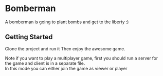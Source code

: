 # Bomberman

A bomberman is going to plant bombs and get to the liberty :)

## Getting Started

Clone the project and run it 
Then enjoy the awesome game.

Note if you want to play a multiplayer game, first you should run a server for the game and client is in a separate file.<br/>
In this mode you can either join the game as viewer or player


